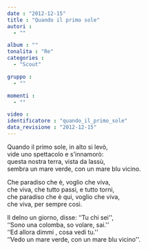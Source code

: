 ```yaml
---
date : "2012-12-15"
title : "Quando il primo sole"
autori : 
  - ""

album : ""
tonalita : "Re"
categories : 
  - "Scout"

gruppo : 
  - ""

momenti : 
  - ""

video : 
identificatore : "quando_il_primo_sole"
data_revisione : "2012-12-15"
---
```

  
  
Quando il primo sole, in alto si levò,  
vide uno spettacolo e s'innamorò:  
 questa nostra terra, vista da lassù,  
sembra un mare verde, con un mare blu vicino.  
  
  
Che paradiso che è, voglio che viva,  
che viva, che tutto passi, e tutto torni,  
che paradiso che è qui, voglio che viva,  
che viva, per sempre così.  
  
  
  
Il delno un giorno, disse: ‘‘Tu chi sei'',  
‘‘Sono una colomba, so volare, sai.''  
‘‘Ed allora dimmi , cosa vedi tu.''  
‘‘Vedo un mare verde, con un mare blu vicino''.  
  
  
  

